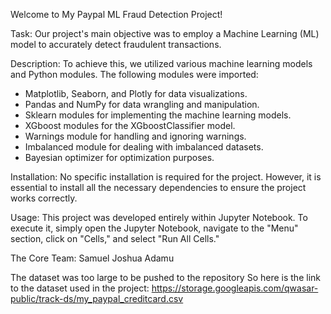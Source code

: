 Welcome to My Paypal ML Fraud Detection Project!

Task:
Our project's main objective was to employ a Machine Learning (ML) model to accurately detect fraudulent transactions.

Description:
To achieve this, we utilized various machine learning models and Python modules. The following modules were imported:

- Matplotlib, Seaborn, and Plotly for data visualizations.
- Pandas and NumPy for data wrangling and manipulation.
- Sklearn modules for implementing the machine learning models.
- XGboost modules for the XGboostClassifier model.
- Warnings module for handling and ignoring warnings.
- Imbalanced module for dealing with imbalanced datasets.
- Bayesian optimizer for optimization purposes.

Installation:
No specific installation is required for the project. However, it is essential to install all the necessary dependencies to ensure the project works correctly.

Usage:
This project was developed entirely within Jupyter Notebook. To execute it, simply open the Jupyter Notebook, navigate to the "Menu" section, click on "Cells," and select "Run All Cells."

The Core Team:
Samuel Joshua Adamu

The dataset was too large to be pushed to the repository
So here is the link to the dataset used in the project:
    https://storage.googleapis.com/qwasar-public/track-ds/my_paypal_creditcard.csv